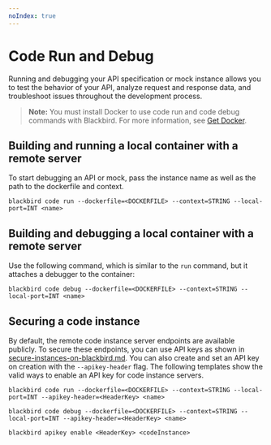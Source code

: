 ```yaml
---
noIndex: true
---
```


# Code Run and Debug

Running and debugging your API specification or mock instance allows you to test the behavior of your API, analyze request and response data, and troubleshoot issues throughout the development process.

> **Note:** You must install Docker to use code run and code debug commands with Blackbird. For more information, see [Get Docker](https://docs.docker.com/get-started/get-docker/).

## Building and running a local container with a remote server

To start debugging an API or mock, pass the instance name as well as the path to the dockerfile and context.

```shell
blackbird code run --dockerfile=<DOCKERFILE> --context=STRING --local-port=INT <name>
```

## Building and debugging a local container with a remote server

Use the following command, which is similar to the `run` command, but it attaches a debugger to the container:

```shell
blackbird code debug --dockerfile=<DOCKERFILE> --context=STRING --local-port=INT <name>
```

## Securing a code instance

By default, the remote code instance server endpoints are available publicly. To secure these endpoints, you can use API keys as shown in [secure-instances-on-blackbird.md](../../technical-reference/secure-instances-on-blackbird.md "mention"). You can also create and set an API key on creation with the `--apikey-header` flag. The following templates show the valid ways to enable an API key for code instance servers.

```shell
blackbird code run --dockerfile=<DOCKERFILE> --context=STRING --local-port=INT --apikey-header=<HeaderKey> <name>
```

```shell
blackbird code debug --dockerfile=<DOCKERFILE> --context=STRING --local-port=INT --apikey-header=<HeaderKey> <name>
```

```shell
blackbird apikey enable <HeaderKey> <codeInstance>
```
